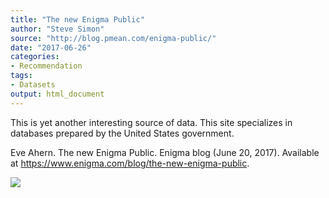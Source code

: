 ```yaml
---
title: "The new Enigma Public"
author: "Steve Simon"
source: "http://blog.pmean.com/enigma-public/"
date: "2017-06-26"
categories:
- Recommendation
tags:
- Datasets
output: html_document
---
```


This is yet another interesting source of data. This site specializes in
databases prepared by the United States government.

<!---More--->

Eve Ahern. The new Enigma Public. Enigma blog (June 20, 2017). Available
at <https://www.enigma.com/blog/the-new-enigma-public>.

![](http://www.pmean.com/new-images/17/enigma-public01.png)
